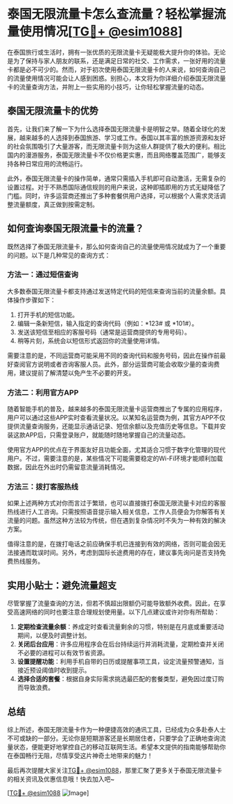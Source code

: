 # 泰国无限流量卡怎么查流量？轻松掌握流量使用情况[[TG💪+ @esim1088](https://t.me/s/esim1088)]

在泰国旅行或生活时，拥有一张优质的无限流量卡无疑能极大提升你的体验。无论是为了保持与家人朋友的联系，还是满足日常的社交、工作需求，一张好用的流量卡都是必不可少的。然而，对于初次使用泰国无限流量卡的人来说，如何查询自己的流量使用情况可能会让人感到困惑。别担心，本文将为你详细介绍泰国无限流量卡的流量查询方法，并附上一些实用的小技巧，让你轻松掌握流量的动态。

## 泰国无限流量卡的优势

首先，让我们来了解一下为什么选择泰国无限流量卡是明智之举。随着全球化的发展，越来越多的人选择到泰国旅游、学习或工作。泰国以其丰富的旅游资源和友好的社会氛围吸引了大量游客，而无限流量卡则为这些人群提供了极大的便利。相比国内的漫游服务，泰国无限流量卡不仅价格更实惠，而且网络覆盖范围广，能够支持各种日常应用的流畅运行。

此外，泰国无限流量卡的操作简单，通常只需插入手机即可自动激活，无需复杂的设置过程。对于不熟悉国际通信规则的用户来说，这种即插即用的方式无疑降低了门槛。同时，许多运营商还推出了多种套餐供用户选择，可以根据个人需求灵活调整流量额度，真正做到按需定制。

## 如何查询泰国无限流量卡的流量？

既然选择了泰国无限流量卡，那么如何查询自己的流量使用情况就成为了一个重要的问题。以下是几种常见的查询方式：

### 方法一：通过短信查询

大多数泰国无限流量卡都支持通过发送特定代码的短信来查询当前的流量余额。具体操作步骤如下：
1. 打开手机的短信功能。
2. 编辑一条新短信，输入指定的查询代码（例如：*123# 或 *101#）。
3. 发送该短信至相应的客服号码（通常是运营商提供的专用号码）。
4. 稍等片刻，系统会以短信形式返回你的流量使用详情。

需要注意的是，不同运营商可能采用不同的查询代码和服务号码，因此在操作前最好查阅官方说明或者咨询客服人员。此外，部分运营商可能会收取少量的查询费用，建议提前了解清楚以免产生不必要的开支。

### 方法二：利用官方APP

随着智能手机的普及，越来越多的泰国无限流量卡运营商推出了专属的应用程序，用户可以通过这些APP实时查看流量状况。以某知名运营商为例，其官方APP不仅提供流量查询服务，还能显示通话记录、短信余额以及充值历史等信息。下载并安装这款APP后，只需登录账户，就能随时随地掌握自己的流量动态。

使用官方APP的优点在于界面友好且功能全面，尤其适合习惯于数字化管理的现代用户。不过，需要注意的是，某些情况下可能需要稳定的Wi-Fi环境才能顺利加载数据，因此在外出时仍需留意流量消耗情况。

### 方法三：拨打客服热线

如果上述两种方式对你而言过于繁琐，也可以直接拨打泰国无限流量卡对应的客服热线进行人工咨询。只需按照语音提示输入相关信息，工作人员便会为你解答有关流量的问题。虽然这种方法较为传统，但在遇到复杂情况时不失为一种有效的解决方案。

值得注意的是，在拨打电话之前应确保手机已连接到有效的网络，否则可能会因无法接通而耽误时间。另外，考虑到国际长途费用的存在，建议事先询问是否支持免费热线服务。

## 实用小贴士：避免流量超支

尽管掌握了流量查询的方法，但若不慎超出限额仍可能导致额外收费。因此，在享受高速网络的同时也要注意合理规划使用量。以下几点建议或许对你有所帮助：

1. **定期检查流量余额**：养成定时查看流量剩余的习惯，特别是在月底或重要活动期间，以便及时调整计划。
2. **关闭后台应用**：许多应用程序会在后台持续运行并消耗流量，定期检查并关闭不必要的进程可以有效节省资源。
3. **设置提醒功能**：利用手机自带的日历或提醒事项工具，设定流量预警通知，当接近预设阈值时收到提示。
4. **选择合适的套餐**：根据自身实际需求挑选最匹配的套餐类型，避免因过度订购而导致浪费。

## 总结

综上所述，泰国无限流量卡作为一种便捷高效的通讯工具，已经成为众多赴泰人士不可或缺的一部分。无论你是短期游客还是长期居住者，只要学会了正确地查询流量状态，便能更好地掌控自己的移动互联网生活。希望本文提供的指南能够帮助你在泰国畅行无阻，尽情享受这片神奇土地带来的魅力！

最后再次提醒大家关注[TG💪+ @esim1088](https://t.me/s/esim1088)，那里汇聚了更多关于泰国无限流量卡的相关资讯及优惠信息哦！快去加入吧~

[[TG💪+ @esim1088](https://t.me/s/esim1088) ![Image](https://i.postimg.cc/4NQfJmqS/Snipaste-2025-05-13-00-14-12.png)]